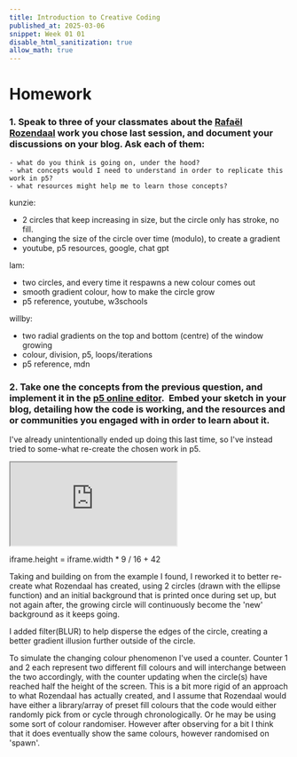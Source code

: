 ```yaml
---
title: Introduction to Creative Coding
published_at: 2025-03-06
snippet: Week 01 01
disable_html_sanitization: true
allow_math: true
---
```


# Homework

### 1. Speak to three of your classmates about the [Rafaël Rozendaal](https://www.newrafael.com/internet/ "Link") work you chose last session, and document your discussions on your blog. Ask each of them:

    - what do you think is going on, under the hood?
    - what concepts would I need to understand in order to replicate this work in p5?
    - what resources might help me to learn those concepts?

kunzie:

- 2 circles that keep increasing in size, but the circle only has stroke, no fill.
- changing the size of the circle over time (modulo), to create a gradient
- youtube, p5 resources, google, chat gpt

lam:

- two circles, and every time it respawns a new colour comes out
- smooth gradient colour, how to make the circle grow
- p5 reference, youtube, w3schools

willby:

- two radial gradients on the top and bottom (centre) of the window growing
- colour, division, p5, loops/iterations
- p5 reference, mdn

### 2. Take one the concepts from the previous question, and implement it in the [p5 online editor](https://editor.p5js.org/).  Embed your sketch in your blog, detailing how the code is working, and the resources and or communities you engaged with in order to learn about it.

I've already unintentionally ended up doing this last time, so I've instead tried to some-what re-create the chosen work in p5.

<iframe id="w0101_p5sketch" src="https://editor.p5js.org/sams4m/sketches/K3Avd4gQ-"></iframe>

<script type="module">

    const iframe  = document.getElementById (`w0101_p5sketch`)
    iframe.width  = iframe.parentNode.scrollWidth
    

</script>

iframe.height = iframe.width \* 9 / 16 + 42

Taking and building on from the example I found, I reworked it to better re-create what Rozendaal has created, using 2 circles (drawn with the ellipse function) and an initial background that is printed once during set up, but not again after, the growing circle will continuously become the 'new' background as it keeps going.

I added filter(BLUR) to help disperse the edges of the circle, creating a better gradient illusion further outside of the circle.

To simulate the changing colour phenomenon I've used a counter. Counter 1 and 2 each represent two different fill colours and will interchange between the two accordingly, with the counter updating when the circle(s) have reached half the height of the screen. This is a bit more rigid of an approach to what Rozendaal has actually created, and I assume that Rozendaal would have either a library/array of preset fill colours that the code would either randomly pick from or cycle through chronologically. Or he may be using some sort of colour randomiser. However after observing for a bit I think that it does eventually show the same colours, however randomised on 'spawn'.
